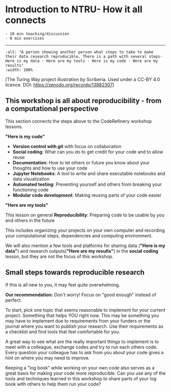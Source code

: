 # Introduction to NTRU- How it all connects

```{instructor-note}
- 10 min teaching/discussion
- 0 min exercises
```

---

```{figure} /img/turing-way/reproducibility.jpg
:alt: "A person showing another person what steps to take to make their data research reproducible. There is a path with several steps- Here is my data - Here are my tools - Here is my code - Here are my results"
:width: 100%
```

[The Turing Way project illustration by Scriberia. Used under a CC-BY 4.0 licence. DOI: <https://zenodo.org/records/13882307>]

## This workshop is all about reproducibility - from a computational perspective

This section connects the steps above to the CodeRefinery workshop lessons. 

**"Here is my code"**

- **Version control with git** with focus on collaboration 
- **Social coding**: What can you do to get credit for your code and to allow reuse
- **Documentation**: How to let others or future you know about your thoughts and how to use your code
- **Jupyter Notebooks**: A tool to write and share executable notebooks and data visualization
- **Automated testing**: Preventing yourself and others from breaking your functioning code
- **Modular code development**: Making reusing parts of your code easier
    
**"Here are my tools"** 

This lesson on general **Reproducibility**: Preparing code to be usable by you and others in the future

This includes organizing your projects on your own computer and recording your computational steps, dependencies and computing environment. 

We will also mention a few tools and platforms for sharing data (**"Here is my data"**) and research outputs(**"Here are my results"**) in the **social coding** lesson, but they are not the focus of this workshop.  

## Small steps towards reproducible research 

If this is all new to you, it may feel quite overwhelming. 

**Our recommendation:** Don't worry! Focus on "good enough" instead of perfect. 

To start, pick one topic that seems reasonable to implement for your current project. Something that helps YOU right now. This may be something you may have to implement due to requirements from your funders or the journal where you want to publish your research. Use their requirements as a checklist and find tools that feel comfortable for you. 

A great way to see what are the really important things to implement is to meet with a colleague, exchange codes and try to run each others code. Every question your colleague has to ask from you about your code gives a hint on where you may need to improve. 

Keeping a "log book" while working on your own code also serves as a great basis for making your code more reproducible. Can you use any of the tools and techniques learned in this workshop to share parts of your log book with others to help them run your code?

